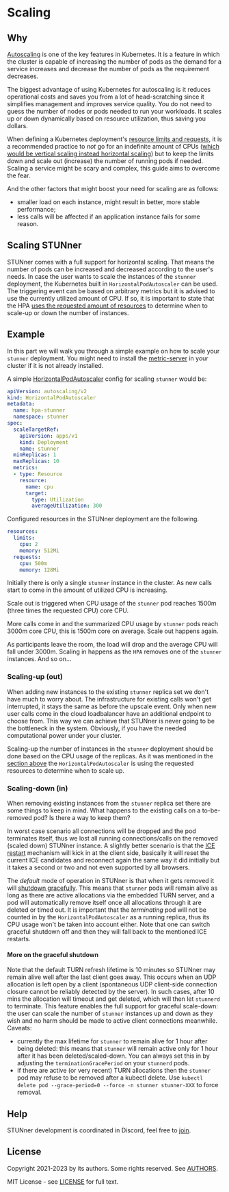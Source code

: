 # Scaling

<!-- ## Table of Contents

- [Why](#why)
- [Scaling with STUNner](#scaling-with-stunner)
  - [Scaling-up (out)](#scaling-up-out)
  - [Scaling-down (in)](#scaling-down-in)
  - [Graceful shutdown](#more-on-the-graceful-shutdown)
- [Example](#example) -->

## Why

[Autoscaling](https://kubernetes.io/docs/tasks/run-application/horizontal-pod-autoscale) is one of the key features in Kubernetes. It is a feature in which the cluster is capable of increasing the number of pods as the demand for a service increases and decrease the number of pods as the requirement decreases.

The biggest advantage of using Kubernetes for autoscaling is it reduces operational costs and saves you from a lot of head-scratching since it simplifies management and improves service quality. You do not need to guess the number of nodes or pods needed to run your workloads. It scales up or down dynamically based on resource utilization, thus saving you dollars.

When defining a Kubernetes deployment's [resource limits and requests](https://kubernetes.io/docs/concepts/configuration/manage-resources-containers/), it is a recommended practice to *not* go for an indefinite amount of CPUs ([which would be vertical scaling instead horizontal scaling](https://openmetal.io/docs/edu/openstack/horizontal-scaling-vs-vertical-scaling/)) but to keep the limits down and scale out (increase) the number of running pods if needed. Scaling a service might be scary and complex, this guide aims to overcome the fear.

And the other factors that might boost your need for scaling are as follows:
- smaller load on each instance, might result in better, more stable performance;
- less calls will be affected if an application instance fails for some reason.


## Scaling STUNner

STUNner comes with a full support for horizontal scaling. That means the number of pods can be increased and decreased according to the user's needs. 
In case the user wants to scale the instances of the `stunner` deployment, the Kubernetes built in `HorizontalPodAutoscaler` can be used. The triggering event can be based on arbitrary metrics but it is advised to use the currently utilized amount of CPU. If so, it is important to state that the HPA [uses the requested amount of resources](https://pauldally.medium.com/horizontalpodautoscaler-uses-request-not-limit-to-determine-when-to-scale-97643d808997) to determine when to scale-up or down the number of instances.

## Example

In this part we will walk you through a simple example on how to scale your `stunner` deployment. You might need to install the [metric-server](https://github.com/kubernetes-sigs/metrics-server#installation) in your cluster if it is not already installed.

A simple [HorizontalPodAutoscaler](https://kubernetes.io/docs/tasks/run-application/horizontal-pod-autoscale-walkthrough/) config for scaling `stunner` would be:
```yaml
apiVersion: autoscaling/v2
kind: HorizontalPodAutoscaler
metadata:
  name: hpa-stunner
  namespace: stunner
spec:
  scaleTargetRef:
    apiVersion: apps/v1
    kind: Deployment
    name: stunner
  minReplicas: 1
  maxReplicas: 10
  metrics:
  - type: Resource
    resource:
      name: cpu
      target:
        type: Utilization
        averageUtilization: 300
```
Configured resources in the STUNner deployment are the following.
```yaml
resources:
  limits:
    cpu: 2
    memory: 512Mi
  requests:
    cpu: 500m
    memory: 128Mi
```

Initially there is only a single `stunner` instance in the cluster. As new calls start to come in the amount of utilized CPU is increasing.  

Scale out is triggered when CPU usage of the `stunner` pod reaches 1500m (three times the requested CPU) core CPU.

More calls come in and the summarized CPU usage by `stunner` pods reach 3000m core CPU, this is 1500m core on average. Scale out happens again. 

As participants leave the room, the load will drop and the average CPU will fall under 3000m. Scaling in happens as the `HPA` removes one of the `stunner` instances. And so on...

###  Scaling-up (out)

When adding new instances to the existing `stunner` replica set we don't have much to worry about. The infrastructure for existing calls won't get interrupted, it stays the same as before the upscale event. Only when new user calls come in the cloud loadbalancer have an additional endpoint to choose from. This way we can achieve that STUNner is never going to be the bottleneck in the system. Obviously, if you have the needed computational power under your cluster.

Scaling-up the number of instances in the `stunner` deployment should be done based on the CPU usage of the replicas. As it was mentioned in the [section above](#scaling-with-stunner) the `HorizontalPodAutoscaler` is using the requested resources to determine when to scale up.

### Scaling-down (in)

When removing existing instances from the `stunner` replica set there are some things to keep in mind. What happens to the existing calls on a to-be-removed pod? Is there a way to keep them? 

In worst case scenario all connections will be dropped and the pod terminates itself, thus we lost all running connections/calls on the removed (scaled down) STUNner instance. A slightly better scenario is that the [ICE restart](https://developer.mozilla.org/en-US/docs/Web/API/RTCPeerConnection/restartIce) mechanism will kick in at the client side, basically it will reset the current ICE candidates and reconnect again the same way it did initially but it takes a second or two and not even supported by all browsers. 

The *default* mode of operation in STUNner is that when it gets removed it will [shutdown gracefully](#more-on-the-graceful-shutdown). This means that `stunner` pods will remain alive as long as there are active allocations via the embedded TURN server, and a pod will automatically remove itself once all allocations through it are deleted or timed out. It is important that the *terminating* pod will not be counted in by the `HorizontalPodAutoscaler` as a running replica, thus its CPU usage won't be taken into account either. Note that one can switch graceful shutdown off and then they will fall back to the mentioned ICE restarts.

#### More on the graceful shutdown

Note that the default TURN refresh lifetime is 10 minutes so STUNner may remain alive well after the last client goes away. This occurs when an UDP allocation is left open by a client (spontaneous UDP client-side connection closure cannot be reliably detected by the server). In such cases, after 10 mins the allocation will timeout and get deleted, which will then let `stunnerd` to terminate. 
This feature enables the full support for graceful scale-down: the user can scale the number of `stunner` instances up and down as they wish and no harm should be made to active client connections meanwhile. 
Caveats: 
- currently the max lifetime for `stunner` to remain alive for 1 hour after being deleted: this means that `stunner` will remain active only for 1 hour after it has been deleted/scaled-down. You can always set this in by adjusting the `terminationGracePeriod` on your `stunnerd` pods.
- if there are active (or very recent) TURN allocations then the `stunner` pod may refuse to be removed after a kubectl delete. Use `kubectl delete pod --grace-period=0 --force -n stunner stunner-XXX` to force removal.

## Help

STUNner development is coordinated in Discord, feel free to [join](https://discord.gg/DyPgEsbwzc).

## License

Copyright 2021-2023 by its authors. Some rights reserved. See [AUTHORS](../AUTHORS).

MIT License - see [LICENSE](../LICENSE) for full text.
